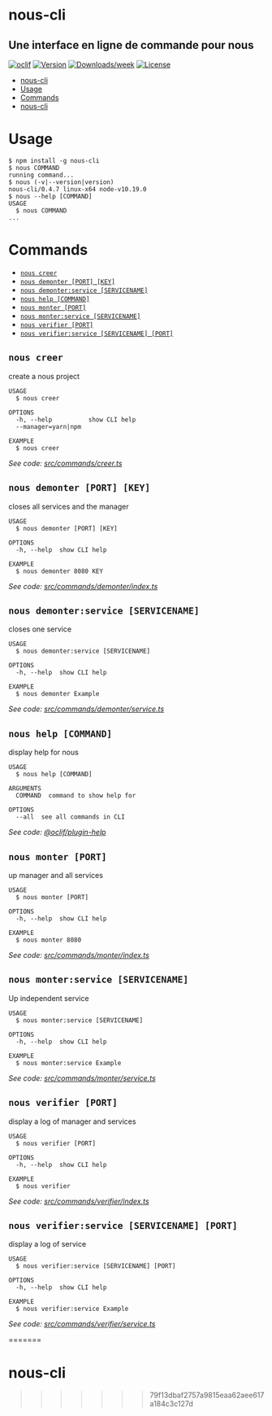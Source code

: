 # nous-cli

## Une interface en ligne de commande pour nous

[![oclif](https://img.shields.io/badge/cli-oclif-brightgreen.svg)](https://oclif.io)
[![Version](https://img.shields.io/npm/v/nous-cli.svg)](https://npmjs.org/package/nous-cli)
[![Downloads/week](https://img.shields.io/npm/dw/nous-cli.svg)](https://npmjs.org/package/nous-cli)
[![License](https://img.shields.io/npm/l/nous-cli.svg)](https://github.com/roqueando/nous-cli/blob/master/package.json)

<!-- toc -->
* [nous-cli](#nous-cli)
* [Usage](#usage)
* [Commands](#commands)
* [nous-cli](#nous-cli-1)
<!-- tocstop -->
# Usage
<!-- usage -->
```sh-session
$ npm install -g nous-cli
$ nous COMMAND
running command...
$ nous (-v|--version|version)
nous-cli/0.4.7 linux-x64 node-v10.19.0
$ nous --help [COMMAND]
USAGE
  $ nous COMMAND
...
```
<!-- usagestop -->
# Commands
<!-- commands -->
* [`nous creer`](#nous-creer)
* [`nous demonter [PORT] [KEY]`](#nous-demonter-port-key)
* [`nous demonter:service [SERVICENAME]`](#nous-demonterservice-servicename)
* [`nous help [COMMAND]`](#nous-help-command)
* [`nous monter [PORT]`](#nous-monter-port)
* [`nous monter:service [SERVICENAME]`](#nous-monterservice-servicename)
* [`nous verifier [PORT]`](#nous-verifier-port)
* [`nous verifier:service [SERVICENAME] [PORT]`](#nous-verifierservice-servicename-port)

## `nous creer`

create a nous project

```
USAGE
  $ nous creer

OPTIONS
  -h, --help          show CLI help
  --manager=yarn|npm

EXAMPLE
  $ nous creer
```

_See code: [src/commands/creer.ts](https://github.com/roqueando/nous-cli/blob/v0.4.7/src/commands/creer.ts)_

## `nous demonter [PORT] [KEY]`

closes all services and the manager

```
USAGE
  $ nous demonter [PORT] [KEY]

OPTIONS
  -h, --help  show CLI help

EXAMPLE
  $ nous demonter 8080 KEY
```

_See code: [src/commands/demonter/index.ts](https://github.com/roqueando/nous-cli/blob/v0.4.7/src/commands/demonter/index.ts)_

## `nous demonter:service [SERVICENAME]`

closes one service

```
USAGE
  $ nous demonter:service [SERVICENAME]

OPTIONS
  -h, --help  show CLI help

EXAMPLE
  $ nous demonter Example
```

_See code: [src/commands/demonter/service.ts](https://github.com/roqueando/nous-cli/blob/v0.4.7/src/commands/demonter/service.ts)_

## `nous help [COMMAND]`

display help for nous

```
USAGE
  $ nous help [COMMAND]

ARGUMENTS
  COMMAND  command to show help for

OPTIONS
  --all  see all commands in CLI
```

_See code: [@oclif/plugin-help](https://github.com/oclif/plugin-help/blob/v2.2.3/src/commands/help.ts)_

## `nous monter [PORT]`

up manager and all services

```
USAGE
  $ nous monter [PORT]

OPTIONS
  -h, --help  show CLI help

EXAMPLE
  $ nous monter 8080
```

_See code: [src/commands/monter/index.ts](https://github.com/roqueando/nous-cli/blob/v0.4.7/src/commands/monter/index.ts)_

## `nous monter:service [SERVICENAME]`

Up independent service

```
USAGE
  $ nous monter:service [SERVICENAME]

OPTIONS
  -h, --help  show CLI help

EXAMPLE
  $ nous monter:service Example
```

_See code: [src/commands/monter/service.ts](https://github.com/roqueando/nous-cli/blob/v0.4.7/src/commands/monter/service.ts)_

## `nous verifier [PORT]`

display a log of manager and services

```
USAGE
  $ nous verifier [PORT]

OPTIONS
  -h, --help  show CLI help

EXAMPLE
  $ nous verifier
```

_See code: [src/commands/verifier/index.ts](https://github.com/roqueando/nous-cli/blob/v0.4.7/src/commands/verifier/index.ts)_

## `nous verifier:service [SERVICENAME] [PORT]`

display a log of service

```
USAGE
  $ nous verifier:service [SERVICENAME] [PORT]

OPTIONS
  -h, --help  show CLI help

EXAMPLE
  $ nous verifier:service Example
```

_See code: [src/commands/verifier/service.ts](https://github.com/roqueando/nous-cli/blob/v0.4.7/src/commands/verifier/service.ts)_
<!-- commandsstop -->
=======
# nous-cli
>>>>>>> 79f13dbaf2757a9815eaa62aee617a184c3c127d
